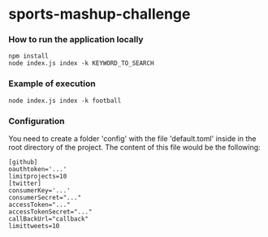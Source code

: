 # sports-mashup-challenge

### How to run the application locally
```
npm install
node index.js index -k KEYWORD_TO_SEARCH
```
### Example of execution
```
node index.js index -k football
```

### Configuration
You need to create a folder 'config' with the file 'default.toml' inside in the root directory of the project.
The content of this file would be the following:
```
[github]
oauthtoken='...'
limitprojects=10
[twitter]
consumerKey='...'
consumerSecret="..."
accessToken="..."
accessTokenSecret="..."
callBackUrl="callback"
limittweets=10
```
